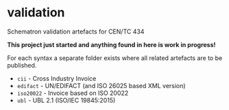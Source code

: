 # validation
Schematron validation artefacts for CEN/TC 434

**This project just started and anything found in here is work in progress!**

For each syntax a separate folder exists where all related artefacts are to be published.

  * `cii` - Cross Industry Invoice
  * `edifact` - UN/EDIFACT (and ISO 26025 based XML version)
  * `iso20022` - Invoice based on ISO 20022
  * `ubl` - UBL 2.1 (ISO/IEC 19845:2015)
